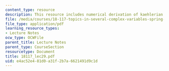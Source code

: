 ```yaml
---
content_type: resource
description: This resource includes numerical derivation of kaehlerian hodge theory,
file: /media/courses/18-117-topics-in-several-complex-variables-spring-2005/e4ac52e481d0a31f2b7a6621491d9c1d_18117_lec29.pdf
file_type: application/pdf
learning_resource_types:
- Lecture Notes
ocw_type: OCWFile
parent_title: Lecture Notes
parent_type: CourseSection
resourcetype: Document
title: 18117_lec29.pdf
uid: e4ac52e4-81d0-a31f-2b7a-6621491d9c1d
---
```

